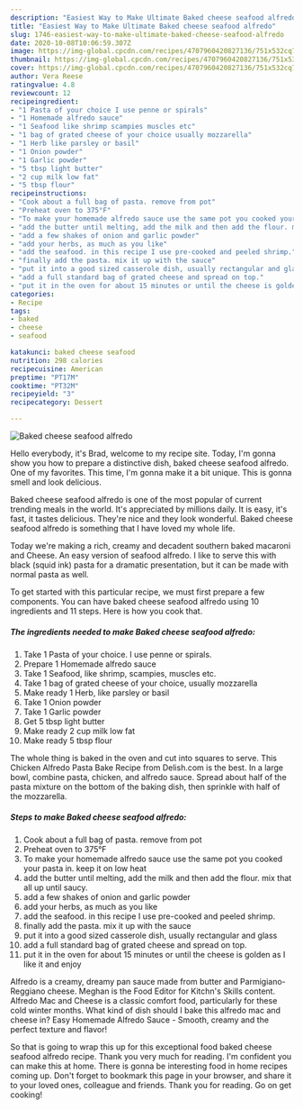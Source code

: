 ```yaml
---
description: "Easiest Way to Make Ultimate Baked cheese seafood alfredo"
title: "Easiest Way to Make Ultimate Baked cheese seafood alfredo"
slug: 1746-easiest-way-to-make-ultimate-baked-cheese-seafood-alfredo
date: 2020-10-08T10:06:59.307Z
image: https://img-global.cpcdn.com/recipes/4707960420827136/751x532cq70/baked-cheese-seafood-alfredo-recipe-main-photo.jpg
thumbnail: https://img-global.cpcdn.com/recipes/4707960420827136/751x532cq70/baked-cheese-seafood-alfredo-recipe-main-photo.jpg
cover: https://img-global.cpcdn.com/recipes/4707960420827136/751x532cq70/baked-cheese-seafood-alfredo-recipe-main-photo.jpg
author: Vera Reese
ratingvalue: 4.8
reviewcount: 12
recipeingredient:
- "1 Pasta of your choice I use penne or spirals"
- "1 Homemade alfredo sauce"
- "1 Seafood like shrimp scampies muscles etc"
- "1 bag of grated cheese of your choice usually mozzarella"
- "1 Herb like parsley or basil"
- "1 Onion powder"
- "1 Garlic powder"
- "5 tbsp light butter"
- "2 cup milk low fat"
- "5 tbsp flour"
recipeinstructions:
- "Cook about a full bag of pasta. remove from pot"
- "Preheat oven to 375°F"
- "To make your homemade alfredo sauce use the same pot you cooked your pasta in. keep it on low heat"
- "add the butter until melting, add the milk and then add the flour. mix that all up until saucy."
- "add a few shakes of onion and garlic powder"
- "add your herbs, as much as you like"
- "add the seafood. in this recipe I use pre-cooked and peeled shrimp."
- "finally add the pasta. mix it up with the sauce"
- "put it into a good sized casserole dish, usually rectangular and glass"
- "add a full standard bag of grated cheese and spread on top."
- "put it in the oven for about 15 minutes or until the cheese is golden as I like it and enjoy"
categories:
- Recipe
tags:
- baked
- cheese
- seafood

katakunci: baked cheese seafood 
nutrition: 298 calories
recipecuisine: American
preptime: "PT17M"
cooktime: "PT32M"
recipeyield: "3"
recipecategory: Dessert

---
```



![Baked cheese seafood alfredo](https://img-global.cpcdn.com/recipes/4707960420827136/751x532cq70/baked-cheese-seafood-alfredo-recipe-main-photo.jpg)

Hello everybody, it's Brad, welcome to my recipe site. Today, I'm gonna show you how to prepare a distinctive dish, baked cheese seafood alfredo. One of my favorites. This time, I'm gonna make it a bit unique. This is gonna smell and look delicious.

Baked cheese seafood alfredo is one of the most popular of current trending meals in the world. It's appreciated by millions daily. It is easy, it's fast, it tastes delicious. They're nice and they look wonderful. Baked cheese seafood alfredo is something that I have loved my whole life.

Today we&#39;re making a rich, creamy and decadent southern baked macaroni and Cheese. An easy version of seafood alfredo. I like to serve this with black (squid ink) pasta for a dramatic presentation, but it can be made with normal pasta as well.


To get started with this particular recipe, we must first prepare a few components. You can have baked cheese seafood alfredo using 10 ingredients and 11 steps. Here is how you cook that.

<!--inarticleads1-->

##### The ingredients needed to make Baked cheese seafood alfredo:

1. Take 1 Pasta of your choice. I use penne or spirals.
1. Prepare 1 Homemade alfredo sauce
1. Take 1 Seafood, like shrimp, scampies, muscles etc.
1. Take 1 bag of grated cheese of your choice, usually mozzarella
1. Make ready 1 Herb, like parsley or basil
1. Take 1 Onion powder
1. Take 1 Garlic powder
1. Get 5 tbsp light butter
1. Make ready 2 cup milk low fat
1. Make ready 5 tbsp flour


The whole thing is baked in the oven and cut into squares to serve. This Chicken Alfredo Pasta Bake Recipe from Delish.com is the best. In a large bowl, combine pasta, chicken, and alfredo sauce. Spread about half of the pasta mixture on the bottom of the baking dish, then sprinkle with half of the mozzarella. 

<!--inarticleads2-->

##### Steps to make Baked cheese seafood alfredo:

1. Cook about a full bag of pasta. remove from pot
1. Preheat oven to 375°F
1. To make your homemade alfredo sauce use the same pot you cooked your pasta in. keep it on low heat
1. add the butter until melting, add the milk and then add the flour. mix that all up until saucy.
1. add a few shakes of onion and garlic powder
1. add your herbs, as much as you like
1. add the seafood. in this recipe I use pre-cooked and peeled shrimp.
1. finally add the pasta. mix it up with the sauce
1. put it into a good sized casserole dish, usually rectangular and glass
1. add a full standard bag of grated cheese and spread on top.
1. put it in the oven for about 15 minutes or until the cheese is golden as I like it and enjoy


Alfredo is a creamy, dreamy pan sauce made from butter and Parmigiano-Reggiano cheese. Meghan is the Food Editor for Kitchn&#39;s Skills content. Alfredo Mac and Cheese is a classic comfort food, particularly for these cold winter months. What kind of dish should I bake this alfredo mac and cheese in? Easy Homemade Alfredo Sauce - Smooth, creamy and the perfect texture and flavor! 

So that is going to wrap this up for this exceptional food baked cheese seafood alfredo recipe. Thank you very much for reading. I'm confident you can make this at home. There is gonna be interesting food in home recipes coming up. Don't forget to bookmark this page in your browser, and share it to your loved ones, colleague and friends. Thank you for reading. Go on get cooking!
